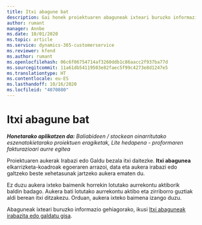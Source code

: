 ```yaml
---
title: Itxi abagune bat
description: Gai honek proiektuaren abaguneak ixteari buruzko informazioa ematen du.
author: rumant
manager: Annbe
ms.date: 10/01/2020
ms.topic: article
ms.service: dynamics-365-customerservice
ms.reviewer: kfend
ms.author: rumant
ms.openlocfilehash: 06c6f06754714af3260ddb1c86aacc2f937ba77d
ms.sourcegitcommit: 11a61db54119503e82faec5f99c4273e8d1247e5
ms.translationtype: HT
ms.contentlocale: eu-ES
ms.lasthandoff: 10/16/2020
ms.locfileid: "4070880"
---
```

# <a name="close-an-opportunity"></a>Itxi abagune bat

_**Honetarako aplikatzen da:** Baliabideen / stockean oinarritutako eszenatokietarako proiektuen eragiketak, Lite hedapena - proformaren fakturazioari aurre egitea_

Proiektuaren aukerak Irabazi edo Galdu bezala itxi daitezke. **Itxi abagunea** elkarrizketa-koadroak egoeraren arrazoi, data eta aukera irabazi edo galtzeko beste xehetasunak jartzeko aukera ematen du.

Ez duzu aukera ixteko baimenik horrekin lotutako aurrekontu aktiborik baldin badago. Aukera bati lotutako aurrekontu aktibo eta zirriborro guztiak aldi berean itxi ditzakezu. Orduan, aukera ixteko baimena izango duzu.

Abaguneak ixteari buruzko informazio gehiagorako, ikusi [Itxi abaguneak irabazita edo galdatu gisa](https://docs.microsoft.com/dynamics365/sales-enterprise/close-opportunity-won-lost-sales).
